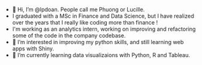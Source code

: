 - 👋 Hi, I’m @lpdoan. People call me Phuong or Lucille.
- I graduated with a MSc in Finance and Data Science, but I have realized over the years that I really like coding more than finance !
- I'm working as an analytics intern, working on improving and refactoring some of the code in the company codebase.
- 👀 I’m interested in improving my python skills, and still learning web apps with Shiny.
- 🌱 I’m currently learning data visualizaions with Python, R and Tableau.
<!---
lpdoan/lpdoan is a ✨ special ✨ repository because its `README.md` (this file) appears on your GitHub profile.
You can click the Preview link to take a look at your changes.
--->
